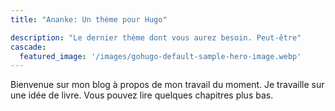 ```yaml
---
title: "Ananke: Un thème pour Hugo"

description: "Le dernier thème dont vous aurez besoin. Peut-être"
cascade:
  featured_image: '/images/gohugo-default-sample-hero-image.webp'
---
```

Bienvenue sur mon blog à propos de mon travail du moment. Je travaille sur une idée de livre. Vous pouvez lire quelques chapitres plus bas.
